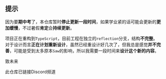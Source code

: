 ## 提示
因为要**期中考**了，本仓库暂时**停止更新一段时间**，如果学业紧的话可能会更新的**更加缓慢**，不过暑假**肯定**会**持续更新**。

项目正在重构到`TypeScript`，目前工程在独立的`reflection`分支，结构**不完整**。对于设计而言**正在计划重新设计**，虽然已经重设计好几次了，但我总是感觉**并不完善**，可能是受到太多原本`Saw`的影响，所以我需要一段时间来**设计这个新的内容**。

致未来

此仓库已链接Discord频道
